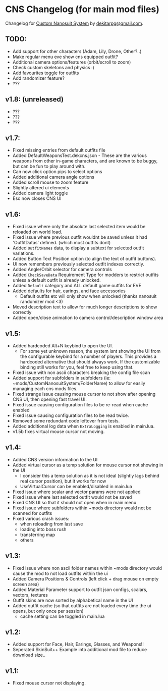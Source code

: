 # CNS Changelog (for main mod files)
Changelog for [Custom Nanosuit System](https://www.nexusmods.com/stellarblade/mods/1496) by dekitarpg@gmail.com. 


## TODO: 
- Add support for other characters (Adam, Lily, Drone, Other?..)
- Make regular menu eve show cns equipped outfit?
- Additional camera options/features (orbit/scroll to zoom)
- Check custom skeletons and physics :)
- Add favourites toggle for outfits
- Add randomizer feature? 
- ???


## v1.8: (unreleased)
- ???
- ???
- ???


## v1.7: 
- Fixed missing entries from default outfits file
- Added DefaultWeaponsTest.dekcns.json - These are the various weapons from other in-game characters, and are known to be buggy, but can be fun to play around with. 
- Can now click option pips to select options
- Added additional camera angle options
- Added scroll mouse to zoom feature
- Slightly altered ui elements
- Added camera light toggle
- Esc now closes CNS UI


## v1.6: 
- Fixed issue where only the absolute last selected item would be reloaded on world load. 
- Fixed issue where previous outfit wouldnt be saved unless it had 'OutfitDatas' defined. (which most outfits dont) 
- Added `OutfitNames` data, to display a subtext for selected outfit variations. 
- Added Button Text Position option (to align the text of outfit buttons).
- UI now remembers previously selected outfit indexes correctly.
- Added Angle/Orbit selector for camera controls
- Added `CheckSaveData` Requirement Type for modders to restrict outfits unless a default outfit is already unlocked. 
- Added `Default` category and ALL default game outfits for EVE
- Added defaults for hair, earings, and face accessories
    - Default outfits etc will only show when unlocked (thanks nanosuit randomizer mod <3)
- Moved description text to allow for much longer descriptions to show correctly 
- Added open/close animation to camera control/description window area


## v1.5: 
- Added hardcoded Alt+N keybind to open the UI. 
  - For some yet unknown reason, the system isnt showing the UI from the configurable keybind for a number of players. This provides a hardcoded alternative that should always work. If the customizable binding still works for you, feel free to keep using that. 
- Fixed issue with non ascii characters breaking the config file scan
- Added support for subfolders in subfolders (ie: ~mods/CustomNanosuitSystem/FolderName) to allow for easily managing each cns mods files. 
- Fixed strange issue causing mouse cursor to not show after opening CNS UI, then opening fast travel UI. 
- Fixed issue causing configuration files to be re-read when cache enabled
- Fixed issue causing configuration files to be read twice.
- Removed some redundant code leftover from tests. 
- Added additional log data when `ExtraLogging` is enabled in main.lua. 
- v1.5b fixes virtual mouse cursor not moving. 


## v1.4:
- Added CNS version information to the UI
- Added virtual cursor as a temp solution for mouse cursor not showing in the UI
    - I consider this a temp solution as it is not ideal (slightly lags behind real cursor position), but it works for now
    - UseVirtualCursor can be enabled/disabled in main.lua
- Fixed issue where scalar and vector params were not applied
- Fixed issue where last selected outfit would not be saved
- Fixed CNS UI so that it should not open when in main menu
- Fixed issue where subfolders within ~mods directory would not be scanned for outfits
- Fixed various crash issues:
    - when reloading from last save 
    - loading into boss rush
    - transferring map
    - others


## v1.3:
- Fixed issue where non ascii folder names within ~mods directory would cause the mod to not load outfits within the ui 
- Added Camera Positions & Controls (left click + drag mouse on empty screen area)
- Added Material Parameter support to outfit json configs, scalars, vectors, textures
- Outfit skins are now sorted by alphabetical name in the UI
- Added outfit cache (so that outfits are not loaded every time the ui opens, but only once per session)
    - cache setting can be toggled in main.lua

## v1.2:
- Added support for Face, Hair, Earings, Glasses, and Weapons!!
- Seperated SkinSuit++ Example into additional mod file to reduce download size..

## v1.1:
- Fixed mouse cursor not displaying.
